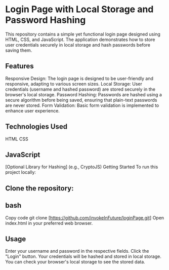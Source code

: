 
# Login Page with Local Storage and Password Hashing
This repository contains a simple yet functional login page designed using HTML, CSS, and JavaScript. The application demonstrates how to store user credentials securely in local storage and hash passwords before saving them.

## Features
Responsive Design: The login page is designed to be user-friendly and responsive, adapting to various screen sizes.
Local Storage: User credentials (username and hashed password) are stored securely in the browser's local storage.
Password Hashing: Passwords are hashed using a secure algorithm before being saved, ensuring that plain-text passwords are never stored.
Form Validation: Basic form validation is implemented to enhance user experience.
## Technologies Used
HTML
CSS
## JavaScript
[Optional Library for Hashing] (e.g., CryptoJS)
Getting Started
To run this project locally:

## Clone the repository:

## bash
Copy code
git clone [https://github.com/invokeInFuture/loginPage.git]
Open index.html in your preferred web browser.

## Usage
Enter your username and password in the respective fields.
Click the "Login" button. Your credentials will be hashed and stored in local storage.
You can check your browser's local storage to see the stored data.

